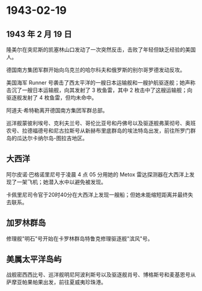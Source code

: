 # 1943-02-19

## 1943 年 2 月 19 日

隆美尔在突尼斯的凯塞林山口发动了一次突然反击，击败了年轻但缺乏经验的美国人。

德国南方集团军群开始向乌克兰的哈尔科夫和俄罗斯的别尔哥罗德发动反攻。

美国海军 Runner
号袭击了西太平洋的一艘日本运输舰和一艘护航驱逐舰；她声称击沉了一艘日本运输舰，向其发射了
3 枚鱼雷，其中 2 枚击中了这艘运输舰；向驱逐舰发射了 4
枚鱼雷，但均未命中。

阿道夫·希特勒离开德国南方集团军群总部。

巡洋舰蒙彼利埃号、克利夫兰号、哥伦比亚号和丹佛号以及驱逐舰弗莱彻号、奥班农号、拉德福德号和尼古拉斯号从新赫布里底群岛的埃法特岛出发，前往所罗门群岛的瓜达尔卡纳尔岛-图拉吉地区。

## 大西洋

阿尔皮诺·巴格诺里尼号于凌晨 4 点 05 分用她的 Metox
雷达探测器在大西洋上发现了一架飞机；她潜入水中以避免被发现。

卡佩里尼司令官于20时40分在大西洋上发现一艘船；但她未能缩短距离并最终失去联系。

## 加罗林群岛

修理舰"明石"号开始在卡罗林群岛特鲁克修理驱逐舰"滨风"号。

## 美属太平洋岛屿

战舰密西西比号、巡洋舰明尼阿波利斯号以及驱逐舰肖号、博格斯号和麦基恩号从萨摩亚帕果帕果出发，前往夏威夷珍珠港。


